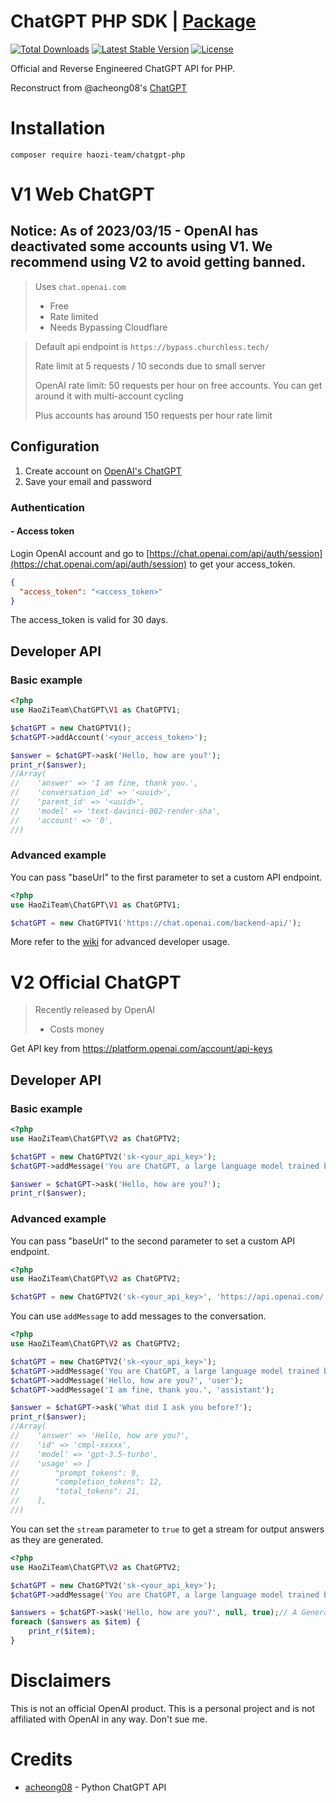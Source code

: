 # ChatGPT PHP SDK | [Package](https://packagist.org/packages/haozi-team/chatgpt-php)

[![Total Downloads](https://poser.pugx.org/HaoZi-Team/ChatGPT-PHP/d/total.svg)](https://packagist.org/packages/haozi-team/chatgpt-php)
[![Latest Stable Version](https://poser.pugx.org/HaoZi-Team/ChatGPT-PHP/v/stable.svg)](https://packagist.org/packages/haozi-team/chatgpt-php)
[![License](https://poser.pugx.org/HaoZi-Team/ChatGPT-PHP/license.svg)](https://packagist.org/packages/haozi-team/chatgpt-php)

Official and Reverse Engineered ChatGPT API for PHP.

Reconstruct from @acheong08's [ChatGPT](https://github.com/acheong08/ChatGPT)

# Installation

`composer require haozi-team/chatgpt-php`

# V1 Web ChatGPT
## Notice: As of 2023/03/15 - OpenAI has deactivated some accounts using V1. We recommend using V2 to avoid getting banned.

> Uses `chat.openai.com`
> - Free
> - Rate limited
> - Needs Bypassing Cloudflare

> Default api endpoint is `https://bypass.churchless.tech/`
> 
> Rate limit at 5 requests / 10 seconds due to small server
> 
> OpenAI rate limit: 50 requests per hour on free accounts. You can get around it with multi-account cycling
>
> Plus accounts has around 150 requests per hour rate limit

## Configuration

1. Create account on [OpenAI's ChatGPT](https://chat.openai.com/)
2. Save your email and password

### Authentication

#### - Access token

Login OpenAI account and go to [https://chat.openai.com/api/auth/session](https://chat.openai.com/api/auth/session)
to get your access_token.

```json
{
  "access_token": "<access_token>"
}
```

The access_token is valid for 30 days.

## Developer API

### Basic example

```php
<?php
use HaoZiTeam\ChatGPT\V1 as ChatGPTV1;

$chatGPT = new ChatGPTV1();
$chatGPT->addAccount('<your_access_token>');

$answer = $chatGPT->ask('Hello, how are you?');
print_r($answer);
//Array(
//    'answer' => 'I am fine, thank you.',
//    'conversation_id' => '<uuid>',
//    'parent_id' => '<uuid>',
//    'model' => 'text-davinci-002-render-sha',
//    'account' => '0',
//)
```

### Advanced example

You can pass "baseUrl" to the first parameter to set a custom API endpoint.

```php
<?php
use HaoZiTeam\ChatGPT\V1 as ChatGPTV1;

$chatGPT = new ChatGPTV1('https://chat.openai.com/backend-api/');
```

More refer to the [wiki](https://github.com/HaoZi-Team/ChatGPT-PHP/wiki/V1-Advanced-examples) for advanced developer
usage.

# V2 Official ChatGPT

> Recently released by OpenAI
> - Costs money

Get API key from https://platform.openai.com/account/api-keys

## Developer API

### Basic example

```php
<?php
use HaoZiTeam\ChatGPT\V2 as ChatGPTV2;

$chatGPT = new ChatGPTV2('sk-<your_api_key>');
$chatGPT->addMessage('You are ChatGPT, a large language model trained by OpenAI. Answer as concisely as possible.', 'system');

$answer = $chatGPT->ask('Hello, how are you?');
print_r($answer);
```

### Advanced example

You can pass "baseUrl" to the second parameter to set a custom API endpoint.

```php
<?php
use HaoZiTeam\ChatGPT\V2 as ChatGPTV2;

$chatGPT = new ChatGPTV2('sk-<your_api_key>', 'https://api.openai.com/');
```

You can use `addMessage` to add messages to the conversation.

```php
<?php
use HaoZiTeam\ChatGPT\V2 as ChatGPTV2;

$chatGPT = new ChatGPTV2('sk-<your_api_key>');
$chatGPT->addMessage('You are ChatGPT, a large language model trained by OpenAI. Answer as concisely as possible.', 'system');
$chatGPT->addMessage('Hello, how are you?', 'user');
$chatGPT->addMessage('I am fine, thank you.', 'assistant');

$answer = $chatGPT->ask('What did I ask you before?');
print_r($answer);
//Array(
//    'answer' => 'Hello, how are you?',
//    'id' => 'cmpl-xxxxx',
//    'model' => 'gpt-3.5-turbo',
//    'usage' => [
//        "prompt_tokens": 9,
//        "completion_tokens": 12,
//        "total_tokens": 21,
//    ],
//)
```

You can set the `stream` parameter to `true` to get a stream for output answers as they are generated.

```php
<?php
use HaoZiTeam\ChatGPT\V2 as ChatGPTV2;

$chatGPT = new ChatGPTV2('sk-<your_api_key>');
$chatGPT->addMessage('You are ChatGPT, a large language model trained by OpenAI. Answer as concisely as possible.', 'system');

$answers = $chatGPT->ask('Hello, how are you?', null, true);// A Generator
foreach ($answers as $item) {
    print_r($item);
}
```

# Disclaimers

This is not an official OpenAI product. This is a personal project and is not affiliated with OpenAI in any way. Don't
sue me.

# Credits

- [acheong08](https://github.com/acheong08) - Python ChatGPT API
